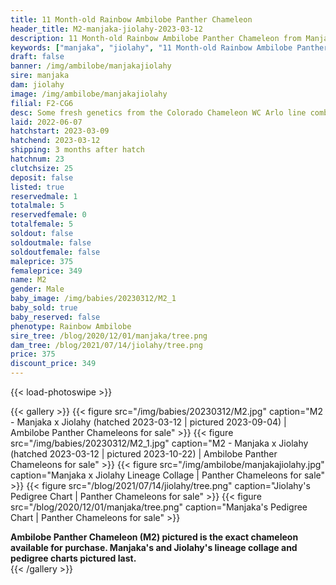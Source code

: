 ```yaml
---
title: 11 Month-old Rainbow Ambilobe Panther Chameleon
header_title: M2-manjaka-jiolahy-2023-03-12
description: 11 Month-old Rainbow Ambilobe Panther Chameleon from Manjaka and Jiolahy. Some fresh genetics from the Colorado Chameleon WC Arlo line combined with a female from WC The Don. A great F1 x F1 combination unrelated to anything we have! We've included sire and dam dendrograms if available, but you can view our Manjaka or Jiolahy breeder pages for more information.
keywords: ["manjaka", "jiolahy", "11 Month-old Rainbow Ambilobe Panther Chameleon", "baby chameleons for sale", "buy panther chameleon", "panther for sale", "ambilobe panther chameleons for sale", "ambilobe panther chameleon for sale"]
draft: false
banner: /img/ambilobe/manjakajiolahy
sire: manjaka
dam: jiolahy
image: /img/ambilobe/manjakajiolahy
filial: F2-CG6
desc: Some fresh genetics from the Colorado Chameleon WC Arlo line combined with a female from WC The Don. A great F1 x F1 combination unrelated to anything we have!
laid: 2022-06-07
hatchstart: 2023-03-09
hatchend: 2023-03-12
shipping: 3 months after hatch
hatchnum: 23
clutchsize: 25
deposit: false
listed: true
reservedmale: 1
totalmale: 5
reservedfemale: 0
totalfemale: 5
soldout: false
soldoutmale: false
soldoutfemale: false
maleprice: 375
femaleprice: 349
name: M2
gender: Male
baby_image: /img/babies/20230312/M2_1
baby_sold: true
baby_reserved: false
phenotype: Rainbow Ambilobe
sire_tree: /blog/2020/12/01/manjaka/tree.png
dam_tree: /blog/2021/07/14/jiolahy/tree.png
price: 375
discount_price: 349
---
```


{{< load-photoswipe >}}

{{< gallery >}}
  {{< figure src="/img/babies/20230312/M2.jpg" caption="M2 - Manjaka x Jiolahy (hatched 2023-03-12 | pictured 2023-09-04) | Ambilobe Panther Chameleons for sale" >}}
  {{< figure src="/img/babies/20230312/M2_1.jpg" caption="M2 - Manjaka x Jiolahy (hatched 2023-03-12 | pictured 2023-10-22) | Ambilobe Panther Chameleons for sale" >}}
  {{< figure src="/img/ambilobe/manjakajiolahy.jpg" caption="Manjaka x Jiolahy Lineage Collage | Panther Chameleons for sale" >}}
  {{< figure src="/blog/2021/07/14/jiolahy/tree.png" caption="Jiolahy's Pedigree Chart | Panther Chameleons for sale" >}}
  {{< figure src="/blog/2020/12/01/manjaka/tree.png" caption="Manjaka's Pedigree Chart | Panther Chameleons for sale" >}}
  <figcaption itemprop="description"><strong>Ambilobe Panther Chameleon (M2) pictured is the exact chameleon available for purchase. Manjaka's and Jiolahy's lineage collage and pedigree charts pictured last.</strong></figcaption>
{{< /gallery >}}
